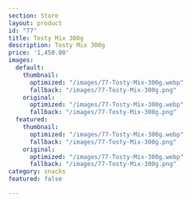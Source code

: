 ```yaml
---
section: Store
layout: product
id: "77"
title: Tosty Mix 300g
description: Tosty Mix 300g
price: '1,450.00'
images:
  default:
    thumbnail:
      optimized: "/images/77-Tosty-Mix-300g.webp"
      fallback: "/images/77-Tosty-Mix-300g.png"
    original:
      optimized: "/images/77-Tosty-Mix-300g.webp"
      fallback: "/images/77-Tosty-Mix-300g.png"
  featured:
    thumbnail:
      optimized: "/images/77-Tosty-Mix-300g.webp"
      fallback: "/images/77-Tosty-Mix-300g.png"
    original:
      optimized: "/images/77-Tosty-Mix-300g.webp"
      fallback: "/images/77-Tosty-Mix-300g.png"
category: snacks
featured: false

---
```

